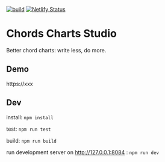 [![build](https://github.com/no-chris/chords-charts-studio/actions/workflows/build.yml/badge.svg)](https://github.com/no-chris/chords-charts-studio/actions/workflows/build.yml)
[![Netlify Status](https://api.netlify.com/api/v1/badges/798258e3-e398-445f-aab0-3ebed107a749/deploy-status)](https://app.netlify.com/sites/chords-charts-studio/deploys)

# Chords Charts Studio

Better chord charts: write less, do more.

## Demo

https://xxx

## Dev

install: `npm install`

test: `npm run test`

build: `npm run build`

run development server on http://127.0.0.1:8084 : `npm run dev` 
